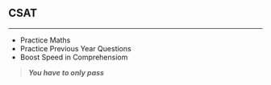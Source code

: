 ## CSAT
***
- Practice Maths
- Practice Previous Year Questions
- Boost Speed in Comprehensiom

> ***You have to only pass***

